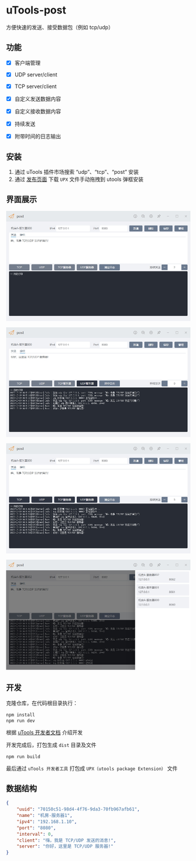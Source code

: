# uTools-post

方便快速的发送、接受数据包（例如 tcp/udp）


## 功能

- [x] 客户端管理
- [x] UDP server/client
- [x] TCP server/client
- [x] 自定义发送数据内容
- [x] 自定义接收数据内容
- [x] 持续发送
- [x] 附带时间的日志输出


## 安装

1. 通过 uTools 插件市场搜索 “udp”、“tcp”、“post” 安装
2. 通过 [发布页面](https://github.com/pfeak/utools-post/releases) 下载 `UPX` 文件手动拖拽到 utools 弹框安装


## 界面展示

![1](./images/1.png)

![2](./images/2.png)

![3](./images/3.png)

![4](./images/4.png)


## 开发

克隆仓库，在代码根目录执行：

```shell
npm install
npm run dev
```

根据 [uTools 开发者文档](https://u.tools/docs/developer/welcome.html#plugin-json) 介绍开发

开发完成后，打包生成 `dist` 目录及文件
```
npm run build
```

最后通过 `uTools 开发者工具` 打包成 `UPX（utools package Extension）` 文件


## 数据结构

```json
{
    "uuid": "70150c51-98d4-4f76-9da3-70fb967afb61",
    "name": "机房-服务器1",
    "ipv4": "192.168.1.10",
    "port": "8080",
    "interval": 0,
    "client": "嗨，我是 TCP/UDP 发送的消息!",
    "server": "你好，这里是 TCP/UDP 服务器!"
}
```